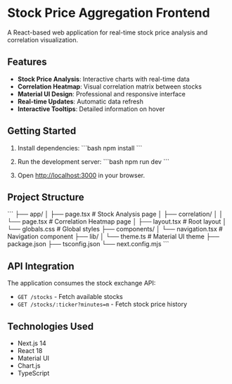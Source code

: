 # Stock Price Aggregation Frontend

A React-based web application for real-time stock price analysis and correlation visualization.

## Features

- **Stock Price Analysis**: Interactive charts with real-time data
- **Correlation Heatmap**: Visual correlation matrix between stocks
- **Material UI Design**: Professional and responsive interface
- **Real-time Updates**: Automatic data refresh
- **Interactive Tooltips**: Detailed information on hover

## Getting Started

1. Install dependencies:
\`\`\`bash
npm install
\`\`\`

2. Run the development server:
\`\`\`bash
npm run dev
\`\`\`

3. Open [http://localhost:3000](http://localhost:3000) in your browser.

## Project Structure

\`\`\`
├── app/
│   ├── page.tsx              # Stock Analysis page
│   ├── correlation/
│   │   └── page.tsx          # Correlation Heatmap page
│   ├── layout.tsx            # Root layout
│   └── globals.css           # Global styles
├── components/
│   └── navigation.tsx        # Navigation component
├── lib/
│   └── theme.ts             # Material UI theme
├── package.json
├── tsconfig.json
└── next.config.mjs
\`\`\`

## API Integration

The application consumes the stock exchange API:
- `GET /stocks` - Fetch available stocks
- `GET /stocks/:ticker?minutes=m` - Fetch stock price history

## Technologies Used

- Next.js 14
- React 18
- Material UI
- Chart.js
- TypeScript
